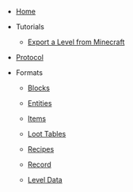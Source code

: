 - [Home](README.md)

- Tutorials

  - [Export a Level from Minecraft](tutorials/export_a_level_from_minecraft.md)

- [Protocol](protocol.md)

- Formats

  - [Blocks](formats/blocks.md)

  - [Entities](formats/entities.md)

  - [Items](formats/items.md)

  - [Loot Tables](formats/loot_tables.md)

  - [Recipes](formats/recipes.md)

  - [Record](formats/record.md)

  - [Level Data](formats/level_data.md)